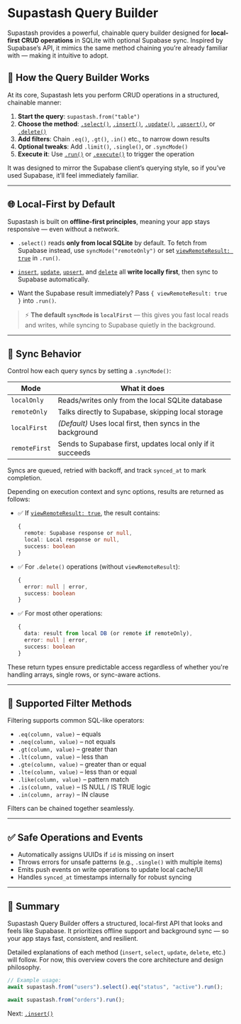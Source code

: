 # Supastash Query Builder

Supastash provides a powerful, chainable query builder designed for **local-first CRUD operations** in SQLite with optional Supabase sync. Inspired by Supabase’s API, it mimics the same method chaining you’re already familiar with — making it intuitive to adopt.

## 🧱 How the Query Builder Works

At its core, Supastash lets you perform CRUD operations in a structured, chainable manner:

1. **Start the query**: `supastash.from("table")`
2. **Choose the method**: [`.select()`](./select-query.md), [`.insert()`](./insert-query.md), [`.update()`](./update-query.md), [`.upsert()`](./upsert-query.md), or [`.delete()`](./delete-query.md)
3. **Add filters**: Chain `.eq()`, `.gt()`, `.in()` etc., to narrow down results
4. **Optional tweaks**: Add `.limit()`, `.single()`, or `.syncMode()`
5. **Execute it**: Use [`.run()`](./run-executions.md) or [`.execute()`](./run-executions.md) to trigger the operation

It was designed to mirror the Supabase client’s querying style, so if you’ve used Supabase, it’ll feel immediately familiar.

---

## 🌐 Local-First by Default

Supastash is built on **offline-first principles**, meaning your app stays responsive — even without a network.

- `.select()` reads **only from local SQLite** by default. To fetch from Supabase instead, use `syncMode("remoteOnly")` or set [`viewRemoteResult: true`](./run-executions.md) in `.run()`.

- [`insert`](./insert-query.md), [`update`](./update-query.md), [`upsert`](./upsert-query.md), and [`delete`](./delete-query.md) all **write locally first**, then sync to Supabase automatically.
- Want the Supabase result immediately? Pass `{ viewRemoteResult: true }` into `.run()`.

> ⚡️ **The default `syncMode` is `localFirst`** — this gives you fast local reads and writes, while syncing to Supabase quietly in the background.

---

## 🔄 Sync Behavior

Control how each query syncs by setting a `.syncMode()`:

| Mode          | What it does                                               |
| ------------- | ---------------------------------------------------------- |
| `localOnly`   | Reads/writes only from the local SQLite database           |
| `remoteOnly`  | Talks directly to Supabase, skipping local storage         |
| `localFirst`  | _(Default)_ Uses local first, then syncs in the background |
| `remoteFirst` | Sends to Supabase first, updates local only if it succeeds |

Syncs are queued, retried with backoff, and track `synced_at` to mark completion.

Depending on execution context and sync options, results are returned as follows:

- ✅ If [`viewRemoteResult: true`](./run-executions.md), the result contains:

  ```ts
  {
    remote: Supabase response or null,
    local: Local response or null,
    success: boolean
  }
  ```

- ✅ For `.delete()` operations (without `viewRemoteResult`):

  ```ts
  {
    error: null | error,
    success: boolean
  }
  ```

- ✅ For most other operations:

  ```ts
  {
    data: result from local DB (or remote if remoteOnly),
    error: null | error,
    success: boolean
  }
  ```

These return types ensure predictable access regardless of whether you're handling arrays, single rows, or sync-aware actions.

---

## 🔎 Supported Filter Methods

Filtering supports common SQL-like operators:

- `.eq(column, value)` – equals
- `.neq(column, value)` – not equals
- `.gt(column, value)` – greater than
- `.lt(column, value)` – less than
- `.gte(column, value)` – greater than or equal
- `.lte(column, value)` – less than or equal
- `.like(column, value)` – pattern match
- `.is(column, value)` – IS NULL / IS TRUE logic
- `.in(column, array)` – IN clause

Filters can be chained together seamlessly.

---

## ✅ Safe Operations and Events

- Automatically assigns UUIDs if `id` is missing on insert
- Throws errors for unsafe patterns (e.g., `.single()` with multiple items)
- Emits push events on write operations to update local cache/UI
- Handles `synced_at` timestamps internally for robust syncing

---

## 📌 Summary

Supastash Query Builder offers a structured, local-first API that looks and feels like Supabase. It prioritizes offline support and background sync — so your app stays fast, consistent, and resilient.

Detailed explanations of each method (`insert`, `select`, `update`, `delete`, etc.) will follow. For now, this overview covers the core architecture and design philosophy.

```ts
// Example usage:
await supastash.from("users").select().eq("status", "active").run();

await supastash.from("orders").run();
```

Next: [`.insert()`](./insert-query.md)
